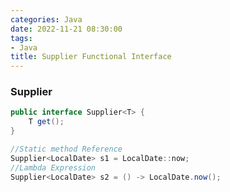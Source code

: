 ```yaml
---
categories: Java
date: 2022-11-21 08:30:00
tags:
- Java
title: Supplier Functional Interface
---
```


### Supplier

```java
public interface Supplier<T> {
    T get();
}
```

```java
//Static method Reference
Supplier<LocalDate> s1 = LocalDate::now;
//Lambda Expression
Supplier<LocalDate> s2 = () -> LocalDate.now();
```